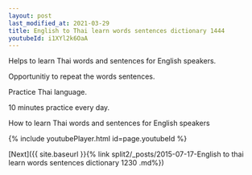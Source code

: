 ```yaml
---
layout: post
last_modified_at: 2021-03-29
title: English to Thai learn words sentences dictionary 1444 
youtubeId: i1XYl2k6OaA
---
```

 
 
Helps to learn Thai words and sentences for English speakers.

Opportunitiy to repeat the words sentences. 

Practice Thai language. 
 
10 minutes practice every day. 
 
How to learn Thai words and sentences for English speakers 
 
{% include youtubePlayer.html id=page.youtubeId %}
 
 
[Next]({{ site.baseurl }}{% link  split2/_posts/2015-07-17-English to thai learn words sentences dictionary 1230 .md%})
 
